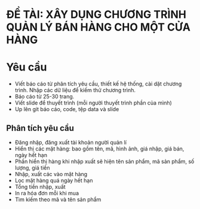 # ĐỀ TÀI: XÂY DỤNG CHƯƠNG TRÌNH QUẢN LÝ BÁN HÀNG CHO MỘT CỬA HÀNG

# Yêu cầu
- Viết báo cáo từ phân tích yêu cầu, thiết kế hệ thống, cài dặt chương trình. Nhập các dữ liệu để kiếm thử chương trình.
- Báo cáo từ 25-30 trang.
- Viết slide để thuyết trình (mỗi người thuyết trình phần của mình)
- Up lên git báo cáo, code, tệp data và slide

## Phân tích yêu cầu
- Đăng nhập, đăng xuất tài khoản người quản lí
- Hiển thị các mặt hàng: bao gồm tên, mã, hình ảnh, giá nhập, giá bán, ngày hết hạn
- Phần hiển thị hàng khi nhập xuất sẽ hiện tên sản phẩm, mã sản phẩm, số lượng, giá tiền
- Nhập, xuất các vào mặt hàng
- Lọc mặt hàng quá ngày hết hạn
- Tổng tiền nhập, xuất
- In ra hóa đơn mỗi khi mua 
- Tìm kiếm theo mã và tên sản phẩm
